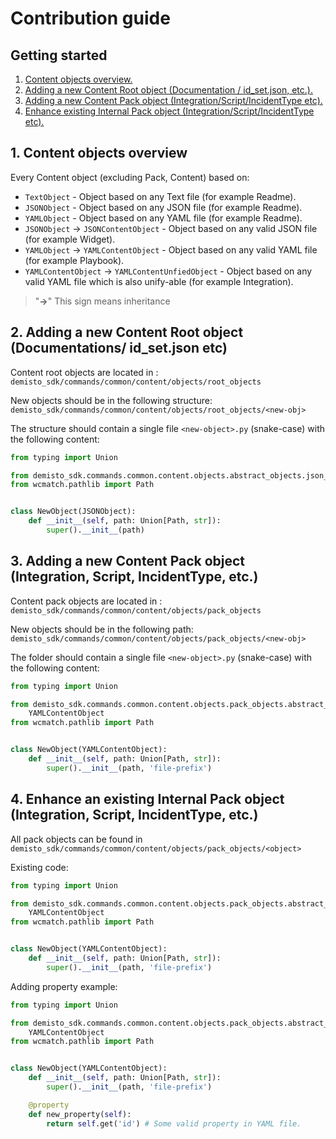 # Contribution guide

## Getting started

1. [Content objects overview.](#1-content-objects-overview)
2. [Adding a new Content Root object (Documentation / id_set.json, etc.).](#2-adding-a-new-content-root-object-documentations-id_setjson-etc)
3. [Adding a new Content Pack object (Integration/Script/IncidentType etc).](#3-adding-a-new-content-pack-object-integration-script-incidenttype-etc)
4. [Enhance existing Internal Pack object (Integration/Script/IncidentType etc).](#4-enhance-an-existing-internal-pack-object-integration-script-incidenttype-etc)


## 1. Content objects overview
Every Content object (excluding Pack, Content) based on:
 - `TextObject` - Object based on any Text file (for example Readme).
 - `JSONObject` - Object based on any JSON file (for example Readme).
 - `YAMLObject` - Object based on any YAML file (for example Readme).
 - `JSONObject` -> `JSONContentObject` - Object based on any valid JSON file (for example Widget).
 - `YAMLObject` -> `YAMLContentObject` - Object based on any valid YAML file (for example Playbook).
 - `YAMLContentObject` -> `YAMLContentUnfiedObject` - Object based on any valid YAML file which is also unify-able (for example Integration).

 > "**->**" This sign means inheritance


## 2. Adding a new Content Root object (Documentations/ id_set.json etc)
Content root objects are located in : `demisto_sdk/commands/common/content/objects/root_objects`

New objects should be in the following structure: `demisto_sdk/commands/common/content/objects/root_objects/<new-obj>`

The structure should contain a single file `<new-object>.py` (snake-case) with the following content:
```python
from typing import Union

from demisto_sdk.commands.common.content.objects.abstract_objects.json_object import JSONObject
from wcmatch.pathlib import Path


class NewObject(JSONObject):
    def __init__(self, path: Union[Path, str]):
        super().__init__(path)
```

## 3. Adding a new Content Pack object (Integration, Script, IncidentType, etc.)
Content pack objects are located in : `demisto_sdk/commands/common/content/objects/pack_objects`

New objects should be in the following path: `demisto_sdk/commands/common/content/objects/pack_objects/<new-obj>`

The folder should contain a single file `<new-object>.py` (snake-case) with the following content:
```python
from typing import Union

from demisto_sdk.commands.common.content.objects.pack_objects.abstract_pack_objects.yaml_content_object import \
    YAMLContentObject
from wcmatch.pathlib import Path


class NewObject(YAMLContentObject):
    def __init__(self, path: Union[Path, str]):
        super().__init__(path, 'file-prefix')
```

## 4. Enhance an existing Internal Pack object (Integration, Script, IncidentType, etc.)
All pack objects can be found in `demisto_sdk/commands/common/content/objects/pack_objects/<object>`


Existing code:
```python
from typing import Union

from demisto_sdk.commands.common.content.objects.pack_objects.abstract_pack_objects.yaml_content_object import \
    YAMLContentObject
from wcmatch.pathlib import Path


class NewObject(YAMLContentObject):
    def __init__(self, path: Union[Path, str]):
        super().__init__(path, 'file-prefix')
```

Adding property example:
```python
from typing import Union

from demisto_sdk.commands.common.content.objects.pack_objects.abstract_pack_objects.yaml_content_object import \
    YAMLContentObject
from wcmatch.pathlib import Path


class NewObject(YAMLContentObject):
    def __init__(self, path: Union[Path, str]):
        super().__init__(path, 'file-prefix')

    @property
    def new_property(self):
        return self.get('id') # Some valid property in YAML file.
```

